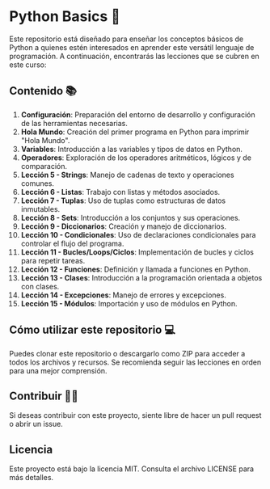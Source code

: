 # Python Basics 🐍

Este repositorio está diseñado para enseñar los conceptos básicos de Python a quienes estén interesados en aprender este versátil lenguaje de programación. A continuación, encontrarás las lecciones que se cubren en este curso:

## Contenido 📚

1. **Configuración**: Preparación del entorno de desarrollo y configuración de las herramientas necesarias.
2. **Hola Mundo**: Creación del primer programa en Python para imprimir "Hola Mundo".
3. **Variables**: Introducción a las variables y tipos de datos en Python.
4. **Operadores**: Exploración de los operadores aritméticos, lógicos y de comparación.
5. **Lección 5 - Strings**: Manejo de cadenas de texto y operaciones comunes.
6. **Lección 6 - Listas**: Trabajo con listas y métodos asociados.
7. **Lección 7 - Tuplas**: Uso de tuplas como estructuras de datos inmutables.
8. **Lección 8 - Sets**: Introducción a los conjuntos y sus operaciones.
9. **Lección 9 - Diccionarios**: Creación y manejo de diccionarios.
10. **Lección 10 - Condicionales**: Uso de declaraciones condicionales para controlar el flujo del programa.
11. **Lección 11 - Bucles/Loops/Ciclos**: Implementación de bucles y ciclos para repetir tareas.
12. **Lección 12 - Funciones**: Definición y llamada a funciones en Python.
13. **Lección 13 - Clases**: Introducción a la programación orientada a objetos con clases.
14. **Lección 14 - Excepciones**: Manejo de errores y excepciones.
15. **Lección 15 - Módulos**: Importación y uso de módulos en Python.

## Cómo utilizar este repositorio 💻

Puedes clonar este repositorio o descargarlo como ZIP para acceder a todos los archivos y recursos. Se recomienda seguir las lecciones en orden para una mejor comprensión.

## Contribuir 👨‍💻

Si deseas contribuir con este proyecto, siente libre de hacer un pull request o abrir un issue.

## Licencia 

Este proyecto está bajo la licencia MIT. Consulta el archivo LICENSE para más detalles.
